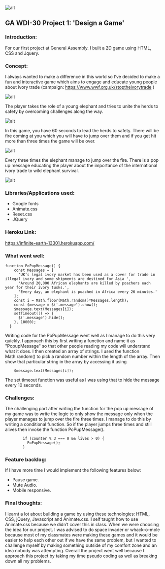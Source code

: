 
![alt](https://i.imgur.com/moGchyH.png)

## GA WDI-30 Project 1: 'Design a Game'

### Introduction: 

For our first project at General Assembly. I built a 2D game using HTML, CSS and Jquery. 

### Concept:

I always wanted to make a difference in this world so I’ve decided to make a fun and interactive game which aims to engage and educate young people about ivory trade (campaign: https://www.wwf.org.uk/stoptheivorytrade ) 

![alt](https://i.imgur.com/zucx5Ng.png)	 The player takes the role of a young elephant and tries to unite the herds to safety by overcoming challenges along the way. 
 
 ![alt](https://i.imgur.com/qrd4raW.png) 
 In this game, you have 60 seconds to lead the herds to safety. There will be fire coming at you which you will have to jump over them and if you get hit more than three times the game will be over. ![alt](https://i.imgur.com/GIEHFtU.png)	   Every three times the elephant  manage to jump over the  fire. There is a pop up message educating the player about the importance of the international ivory trade to wild elephant survival. 
   
 ![alt](https://i.imgur.com/6AToTn8.png)	

###  Libraries/Applications used:
* Google fonts
* Animate.css
* Reset.css
* JQuery

### Heroku Link:

https://infinite-earth-13301.herokuapp.com/

### What went well:

```
function PoPupMessage() {
    const Messages = [
      'UK’s legal ivory market has been used as a cover for trade in illegal ivory and some shipments are destined for Asia ',
      'Around 20,000 African elephants are killed by poachers each year for their ivory tusks.',
      'Every day, an elephant is poached in Africa every 26 minutes.'
    ];
    const i = Math.floor(Math.random()*Messages.length);
    const $message = $('.message').show();
    $message.text(Messages[i]);
    setTimeout(() => {
      $('.message').hide();
    }, 10000);
  } 
```

Writing code for the PoPupMessage went well as I manage to do this very quickly. I approach this by first writing a function and name it as "PopupMessage" so that other people reading my code will understand what it does. I then created an array of strings. I used the function Math.random() to pick a random number within the length of the array. Then show that particular string in the array by accessing it using 

```
    $message.text(Messages[i]);
```
The set timeout function was useful as I was using that to hide the message every 10 seconds.

### Challenges:

The challenging part after writing the function for the pop up message of my game was to write the logic to only show the message only when the player manages to jump over the fire three times. I manage to do this by writing a conditional function. So if the player jumps three times and still alives then invoke the function PoPupMessage(). 

```
        if (counter % 3 === 0 && lives > 0) {
          PoPupMessage();
        }
```


### Feature backlog:

If I have more time I would implement the following features below:

* Pause game.
* Mute Audio.
* Mobile responsive. 

### Final thoughts:

 I learnt a lot about building a game by using these technologies: HTML, CSS, jQuery, Javascript and Animate.css. I self taught how to use Animate.css because we didn’t cover this in class. When we were choosing the idea for our project. I was advised to do space invader or whack-o-mole because most of my classmates were making these games and it would be easier to help each other out if we have the same problem, but I wanted to challenge myself by making something outside of my comfort zone and an idea nobody was attempting. Overall the project went well because I approach this project by taking my time pseudo coding as well as breaking down all my problems. 








 